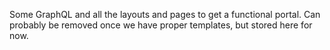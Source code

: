 Some GraphQL and all the layouts and pages to get a functional portal. Can probably be removed once we have proper templates, but stored here for now.

